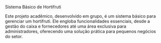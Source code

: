 Sistema Básico de Hortifruti

Este projeto acadêmico, desenvolvido em grupo, é um sistema básico para gerenciar um hortifruti. Ele engloba funcionalidades essenciais, desde a gestão do caixa e fornecedores até uma área exclusiva para administradores, oferecendo uma solução prática para pequenos negócios do setor.
